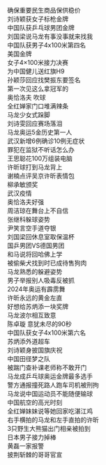 确保重要民生商品保供稳价  
刘诗颖获女子标枪金牌  
中国队获乒乓球男团金牌  
刘国梁说马龙有事没事就来找我  
中国队获男子4x100米第四名  
美国金牌  
女子4×100米接力决赛  
为中国健儿送红旗H9  
孙颖莎回应找樊振东要签名  
第一次见这么拿冠军的  
奥恰洛夫 吹球  
全红婵家门口堆满辣条  
马龙少女式跺脚  
刘诗雯回应赛场落泪  
马龙奥运5金历史第一人  
武汉新增6例确诊10例无症状  
罪犯在监狱不听话怎么办  
王思聪花100万组装电脑  
许昕球打到马龙背上  
谢楠点评吴京许昕表情包  
柳承敏颁奖  
武汉疫情  
奥恰洛夫好强  
周洁琼在舞台上不自信  
张继科躲球姿势  
尹笑言空手道夺银  
刘国梁回休息室取保温杯  
国乒男团VS德国男团  
和马说将回哈佛上学  
被偷柴犬找到时已成待售狗肉  
马龙熟悉的躲避姿势  
男子举报别人吸毒反被抓  
2024年奥运有霹雳舞  
许昕永远的黄金左直  
好想给苏炳添一块奖牌  
马龙波尔相互致意  
陈卓璇 意犹未尽的90秒  
中国队获女子4x100米第六名  
苏炳添外道超车  
刘诗颖身披国旗庆祝  
中国田径梦之队  
被踹门查补课老师称不敢开门  
马龙成乒乓球奥运金牌最多选手  
警方通报撞死路人跑车司机被刑拘  
马龙说中国运动员不能随便输球  
中国航空的高光时刻  
全红婵妹妹说等她回家吃湛江鸡  
右手横拍的马龙和左手直拍的许昕  
3只野生大熊猫出门相亲被拍到  
日本男子接力掉棒  
黄磊一家报警  
披荆斩棘的哥哥官宣  

